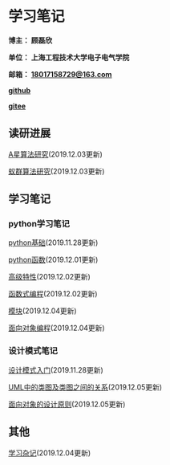 # 学习笔记

**博主： 顾磊欣** 

**单位： 上海工程技术大学电子电气学院**

**邮箱： 18017158729@163.com**

[**github**](https://github.com/xhguleixin123)

[**gitee**](https://gitee.com/xhguleixin123)

## 读研进展

[A星算法研究](/docs/graduate_study_progress/A星算法研究.md)(2019.12.03更新)

[蚁群算法研究](/docs/graduate_study_progress/蚁群算法研究.md)(2019.12.03更新)

## 学习笔记

### python学习笔记

[python基础](/docs/python_note/Python基础.md)(2019.11.28更新)

[python函数](/docs/python_note/函数.md)(2019.12.01更新)

[高级特性](/docs/python_note/高级特性.md)(2019.12.02更新)

[函数式编程](/docs/python_note/函数式编程.md)(2019.12.02更新)

[模块](/docs/python_note/模块.md)(2019.12.04更新)

[面向对象编程](/docs/python_note/面向对象编程.md)(2019.12.04更新)

### 设计模式笔记

[设计模式入门](/docs/design_patterns_note/设计模式入门.md)(2019.11.28更新)

[UML中的类图及类图之间的关系](/docs/design_patterns_note/UML中的类图及类图之间的关系.md)(2019.12.05更新)

[面向对象的设计原则](/docs/design_patterns_note/面向对象的设计原则.md)(2019.12.05更新)

## 其他

[学习杂记](/docs/other_learning/学习杂记.md)(2019.12.04更新)



